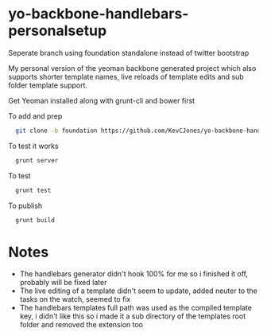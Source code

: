 yo-backbone-handlebars-personalsetup
====================================

Seperate branch using foundation standalone instead of twitter bootstrap

My personal version of the yeoman backbone generated project which also supports shorter template names, 
live reloads of template edits and sub folder template support.

Get Yeoman installed along with grunt-cli and bower first

To add and prep
```zsh  
  git clone -b foundation https://github.com/KevCJones/yo-backbone-handlebars-personalsetup.git ./ && npm install && bower install
```
To test it works
```zsh  
  grunt server
```
To test
```zsh  
  grunt test
```
To publish
```zsh  
  grunt build
```
  
Notes 
=====

- The handlebars generator didn't hook 100% for me so i finished it off, probably will be fixed later
- The live editing of a template didn't seem to update, added neuter to the tasks on the watch, seemed to fix
- The handlebars templates full path was used as the compiled template key, i didn't like this so i made it a sub directory of the templates root folder and removed the extension too
